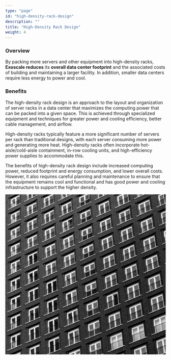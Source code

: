 ```yaml
---
type: "page"
id: "high-density-rack-design"
description: ""
title: "High-Density Rack Design"
weight: 4
---
```


### Overview

By packing more servers and other equipment into high-density racks, **Exoscale reduces** its **overall data center footprint** and the associated costs of building and maintaining a larger facility. In addition, smaller data centers require less energy to power and cool.

### Benefits

The high-density rack design is an approach to the layout and organization of server racks in a data center that maximizes the computing power that can be packed into a given space. This is achieved through specialized equipment and techniques for greater power and cooling efficiency, better cable management, and airflow.

High-density racks typically feature a more significant number of servers per rack than traditional designs, with each server consuming more power and generating more heat. High-density racks often incorporate hot-aisle/cold-aisle containment, in-row cooling units, and high-efficiency power supplies to accommodate this.

The benefits of high-density rack design include increased computing power, reduced footprint and energy consumption, and lower overall costs. However, it also requires careful planning and maintenance to ensure that the equipment remains cool and functional and has good power and cooling infrastructure to support the higher density.

![high-density-rack](high-density-rack.png)


